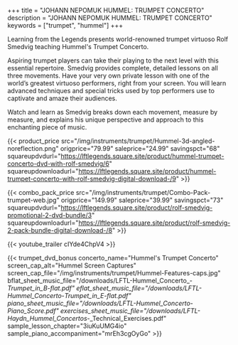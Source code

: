 +++
title = "JOHANN NEPOMUK HUMMEL: TRUMPET CONCERTO"
description = "JOHANN NEPOMUK HUMMEL: TRUMPET CONCERTO"
keywords = ["trumpet", "hummel"]
+++

Learning from the Legends presents world-renowned trumpet virtuoso Rolf Smedvig teaching Hummel's Trumpet Concerto.

Aspiring trumpet players can take their playing to the next level with this essential repertoire. Smedvig provides complete, detailed lessons on all three movements. Have your very own private lesson with one of the world’s greatest virtuoso performers, right from your screen. You will learn advanced techniques and special tricks used by top performers use to captivate and amaze their audiences.

Watch and learn as Smedvig breaks down each movement, measure by measure, and explains his unique perspective and approach to this enchanting piece of music.

{{< product_price src="/img/instruments/trumpet/Hummel-3d-angled-noreflection.png" origprice="79.99" saleprice="24.99" savingspct="68" squareupdvdurl="https://lftlegends.square.site/product/hummel-trumpet-concerto-dvd-with-rolf-smedvig/6" squareupdownloadurl="https://lftlegends.square.site/product/hummel-trumpet-concerto-with-rolf-smedvig-digital-download-/9" >}}

{{< combo_pack_price src="/img/instruments/trumpet/Combo-Pack-trumpet-web.jpg" origprice="149.99" saleprice="39.99" savingspct="73" squareupdvdurl="https://lftlegends.square.site/product/rolf-smedvig-promotional-2-dvd-bundle/3" squareupdownloadurl="https://lftlegends.square.site/product/rolf-smedvig-2-pack-bundle-digital-download-/8" >}}

{{< youtube_trailer cIYde4ChpV4 >}}

{{< trumpet_dvd_bonus concerto_name="Hummel's Trumpet Concerto"
    screen_cap_alt="Hummel Screen Captures"
    screen_cap_file="/img/instruments/trumpet/Hummel-Features-caps.jpg"
    bflat_sheet_music_file="/downloads/LFTL-Hummel_Concerto_-_Trumpet_in_B-flat.pdf"
    eflat_sheet_music_file="/downloads/LFTL-Hummel_Concerto_-_Trumpet_in_E-flat.pdf"
    piano_sheet_music_file="/downloads/LFTL-Hummel_Concerto_-_Piano_Score.pdf"
    exercises_sheet_music_file="/downloads/LFTL-Haydn_Hummel_Concertos_-_Technical_Exercises.pdf"
    sample_lesson_chapter="3iuKuUMG4io"
    sample_piano_accompaniment="mrEh3cgOyGo" >}}
